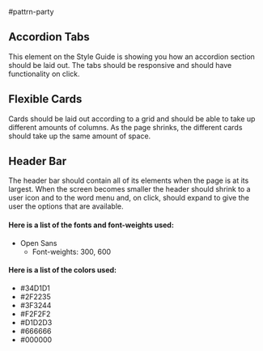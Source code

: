 #pattrn-party

## Accordion Tabs
This element on the Style Guide is showing you how an accordion section should be laid out. The tabs should be responsive and should have functionality on click. 

## Flexible Cards
Cards should be laid out according to a grid and should be able to take up different amounts of columns. As the page shrinks, the different cards should take up the same amount of space.

## Header Bar
The header bar should contain all of its elements when the page is at its largest. When the screen becomes smaller the header should shrink to a user icon and to the word menu and, on click, should expand to give the user the options that are available. 

#### Here is a list of the fonts and font-weights used:

- Open Sans
	- Font-weights: 300, 600

#### Here is a list of the colors used:

- \#34D1D1
- \#2F2235
- \#3F3244
- \#F2F2F2
- \#D1D2D3
- \#666666
- \#000000
